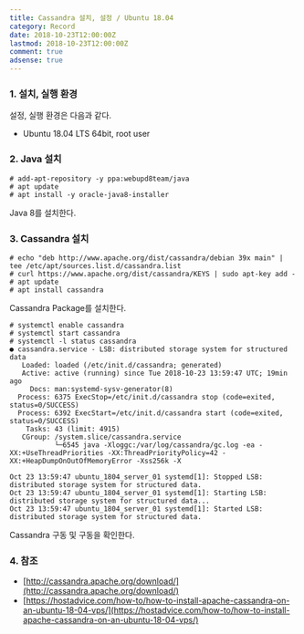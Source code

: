 ```yaml
---
title: Cassandra 설치, 설정 / Ubuntu 18.04
category: Record
date: 2018-10-23T12:00:00Z
lastmod: 2018-10-23T12:00:00Z
comment: true
adsense: true
---
```


### 1. 설치, 실행 환경

설정, 실행 환경은 다음과 같다.
* Ubuntu 18.04 LTS 64bit, root user

### 2. Java 설치

~~~
# add-apt-repository -y ppa:webupd8team/java
# apt update
# apt install -y oracle-java8-installer
~~~

Java 8를 설치한다.

### 3. Cassandra 설치

~~~
# echo "deb http://www.apache.org/dist/cassandra/debian 39x main" |  tee /etc/apt/sources.list.d/cassandra.list
# curl https://www.apache.org/dist/cassandra/KEYS | sudo apt-key add -
# apt update
# apt install cassandra
~~~

Cassandra Package를 설치한다.

~~~
# systemctl enable cassandra
# systemctl start cassandra
# systemctl -l status cassandra
● cassandra.service - LSB: distributed storage system for structured data
   Loaded: loaded (/etc/init.d/cassandra; generated)
   Active: active (running) since Tue 2018-10-23 13:59:47 UTC; 19min ago
     Docs: man:systemd-sysv-generator(8)
  Process: 6375 ExecStop=/etc/init.d/cassandra stop (code=exited, status=0/SUCCESS)
  Process: 6392 ExecStart=/etc/init.d/cassandra start (code=exited, status=0/SUCCESS)
    Tasks: 43 (limit: 4915)
   CGroup: /system.slice/cassandra.service
           └─6545 java -Xloggc:/var/log/cassandra/gc.log -ea -XX:+UseThreadPriorities -XX:ThreadPriorityPolicy=42 -XX:+HeapDumpOnOutOfMemoryError -Xss256k -X

Oct 23 13:59:47 ubuntu_1804_server_01 systemd[1]: Stopped LSB: distributed storage system for structured data.
Oct 23 13:59:47 ubuntu_1804_server_01 systemd[1]: Starting LSB: distributed storage system for structured data...
Oct 23 13:59:47 ubuntu_1804_server_01 systemd[1]: Started LSB: distributed storage system for structured data.
~~~

Cassandra 구동 및 구동을 확인한다.

### 4. 참조

* [http://cassandra.apache.org/download/](http://cassandra.apache.org/download/)
* [https://hostadvice.com/how-to/how-to-install-apache-cassandra-on-an-ubuntu-18-04-vps/](https://hostadvice.com/how-to/how-to-install-apache-cassandra-on-an-ubuntu-18-04-vps/)